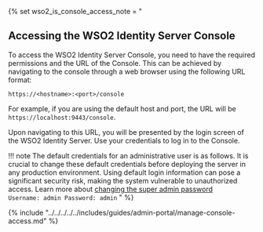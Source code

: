 {% set wso2_is_console_access_note = "
## Accessing the WSO2 Identity Server Console

To access the WSO2 Identity Server Console, you need to have the required permissions and the URL of the Console. This can be achieved by navigating to the console through a web browser using the following URL format:

   ```
   https://<hostname>:<port>/console
   ```

For example, if you are using the default host and port, the URL will be `https://localhost:9443/console`.

Upon navigating to this URL, you will be presented by the login screen of the WSO2 Identity Server. Use your credentials to log in to the Console.

!!! note
    The default credentials for an administrative user is as follows. It is crucial to change these default credentials before deploying the server in any production environment. Using default login information can pose a significant security risk, making the system vulnerable to unauthorized access. Learn more about [changing the super admin password](../../../deploy/security/maintain-logins-and-passwords/#change-the-super-admin-password)
    ```    
    Username: admin
    Password: admin
    ```
" %}

{% include "../../../../../includes/guides/admin-portal/manage-console-access.md" %}